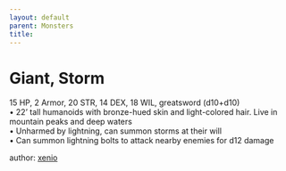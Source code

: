 ```yaml
---
layout: default
parent: Monsters 
title: 
--- 
```

# Giant, Storm
15 HP, 2 Armor, 20 STR, 14 DEX, 18 WIL, greatsword (d10+d10)  
• 22’ tall humanoids with bronze-hued skin and light-colored hair. Live in mountain peaks and deep waters  
• Unharmed by lightning, can summon storms at their will  
• Can summon lightning bolts to attack nearby enemies for d12 damage  




author: [xenio](https://xenioinabottle.blogspot.com/2021/02/classic-monsters-for-cairnito-part-1.html) 


